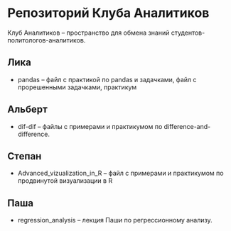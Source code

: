 # Репозиторий Клуба Аналитиков

Клуб Аналитиков – пространство для обмена знаний студентов-политологов-аналитиков.

## Лика
* pandas – файл с практикой по pandas и задачками, файл с прорешенными задачками, практикум

## Альберт
* dif-dif – файлы с примерами и практикумом по difference-and-difference.
 
## Степан
* Advanced_vizualization_in_R – файл с примерами и практикумом по продвинутой визуализации в R

## Паша
* regression_analysis – лекция Паши по регрессионному анализу.
